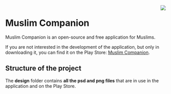 <img align="right" src="https://raw.githubusercontent.com/gahfy/muslim-companion/master/app/src/main/res/drawable-xxhdpi/ic_launcher.png" />

<h1>Muslim Companion</h1>

Muslim Companion is an open-source and free application for Muslims.

If you are not interested in the development of the application, but only in downloading it, you can find it on the Play Store: <a href="https://play.google.com/store/apps/details?id=net.gahfy.muslimcompanion">Muslim Companion</a>.

<h2>Structure of the project</h2>

The <strong>design</strong> folder contains <strong>all the psd and png files</strong> that are in use in the application and on the Play Store.